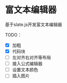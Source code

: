 # 富文本编辑器

基于slate.js开发富文本编辑器

TODO：

- [x] 加粗
- [x] 代码块
- [ ] 左对齐右对齐等布局
- [ ] 接入公式编辑器
- [ ] 设置文本颜色
- [ ] 插入图片
